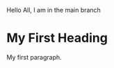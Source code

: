Hello All,
I am in the main branch
<!DOCTYPE html>
<html>
<body>

<h1>My First Heading</h1>

<p>My first paragraph.</p>

</body>
</html>
